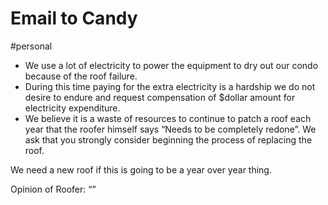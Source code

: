 # Email to Candy
#personal

- We use a lot of electricity to power the equipment to dry out our condo because of the roof failure. 
- During this time paying for the extra electricity is a hardship we do not desire to endure and request compensation of $dollar amount for electricity expenditure.
- We believe it is a waste of resources to continue to patch a roof each year that the roofer himself says “Needs to be completely redone”. We ask that you strongly consider beginning the process of replacing the roof.

We need a new roof if this is going to be a year over year thing.

Opinion of Roofer: “”